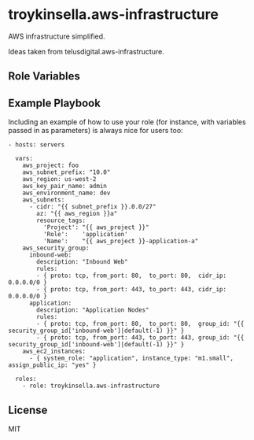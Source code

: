 troykinsella.aws-infrastructure
===============================

AWS infrastructure simplified.

Ideas taken from telusdigital.aws-infrastructure.

Role Variables
--------------


Example Playbook
----------------

Including an example of how to use your role (for instance, with variables passed in as parameters) is always nice for users too:

    - hosts: servers

      vars:
        aws_project: foo
        aws_subnet_prefix: "10.0"
        aws_region: us-west-2
        aws_key_pair_name: admin
        aws_environment_name: dev
        aws_subnets:
          - cidr: "{{ subnet_prefix }}.0.0/27"
            az: "{{ aws_region }}a"
            resource_tags:
              'Project': "{{ aws_project }}"
              'Role':    'application'
              'Name':    "{{ aws_project }}-application-a"
        aws_security_group:
          inbound-web:
            description: "Inbound Web"
            rules:
            - { proto: tcp, from_port: 80,  to_port: 80,  cidr_ip: 0.0.0.0/0 }
            - { proto: tcp, from_port: 443, to_port: 443, cidr_ip: 0.0.0.0/0 }
          application:
            description: "Application Nodes"
            rules:
            - { proto: tcp, from_port: 80,  to_port: 80,  group_id: "{{ security_group_id['inbound-web']|default(-1) }}" }
            - { proto: tcp, from_port: 443, to_port: 443, group_id: "{{ security_group_id['inbound-web']|default(-1) }}" }
        aws_ec2_instances:
          - { system_role: "application", instance_type: "m1.small", assign_public_ip: "yes" }

      roles:
        - role: troykinsella.aws-infrastructure

License
-------

MIT

